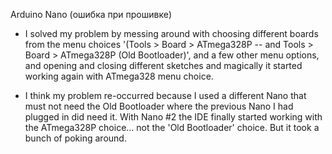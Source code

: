 
Arduino Nano (ошибка при прошивке)

- I solved my problem by messing around with choosing different boards from the menu choices '(Tools > Board > ATmega328P  -- and Tools > Board > ATmega328P \(Old Bootloader\)', and a few other menu options, and opening and closing different sketches and magically it started working again with ATmega328 menu choice.

- I think my problem re-occurred because I used a different Nano that must not need the Old Bootloader where the previous Nano I had plugged in did need it. With Nano #2 the IDE finally started working with the ATmega328P choice... not the 'Old Bootloader' choice. But it took a bunch of poking around.
